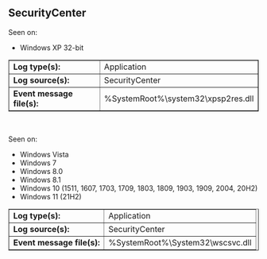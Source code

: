 ## SecurityCenter

Seen on:
* Windows XP 32-bit

<table border="1" class="docutils">
  <tbody>
    <tr>
      <td><b>Log type(s):</b></td>
      <td>Application</td>
    </tr>
    <tr>
      <td><b>Log source(s):</b></td>
      <td>SecurityCenter</td>
    </tr>
    <tr>
      <td><b>Event message file(s):</b></td>
      <td>%SystemRoot%\system32\xpsp2res.dll</td>
    </tr>
  </tbody>
</table>

&nbsp;

Seen on:
* Windows Vista
* Windows 7
* Windows 8.0
* Windows 8.1
* Windows 10 (1511, 1607, 1703, 1709, 1803, 1809, 1903, 1909, 2004, 20H2)
* Windows 11 (21H2)

<table border="1" class="docutils">
  <tbody>
    <tr>
      <td><b>Log type(s):</b></td>
      <td>Application</td>
    </tr>
    <tr>
      <td><b>Log source(s):</b></td>
      <td>SecurityCenter</td>
    </tr>
    <tr>
      <td><b>Event message file(s):</b></td>
      <td>%SystemRoot%\System32\wscsvc.dll</td>
    </tr>
  </tbody>
</table>

&nbsp;

